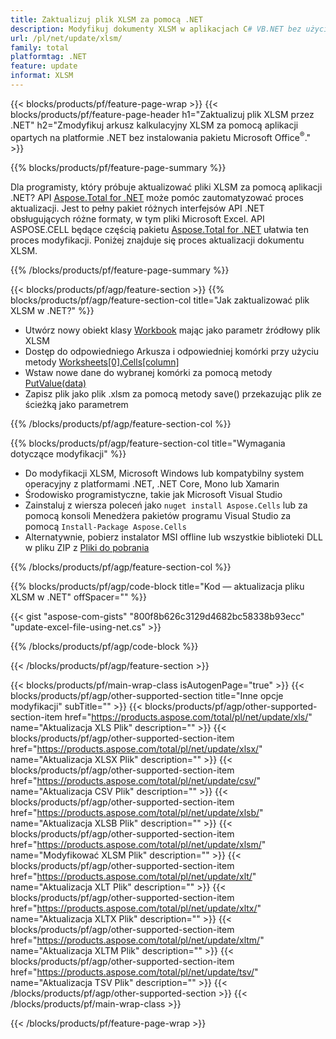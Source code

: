 ```yaml
---
title: Zaktualizuj plik XLSM za pomocą .NET
description: Modyfikuj dokumenty XLSM w aplikacjach C# VB.NET bez użycia programu Microsoft Excel. 
url: /pl/net/update/xlsm/
family: total
platformtag: .NET
feature: update
informat: XLSM
---
```

{{< blocks/products/pf/feature-page-wrap >}}
{{< blocks/products/pf/feature-page-header h1="Zaktualizuj plik XLSM przez .NET" h2="Zmodyfikuj arkusz kalkulacyjny XLSM za pomocą aplikacji opartych na platformie .NET bez instalowania pakietu Microsoft Office<sup>&reg;</sup>." >}}

{{% blocks/products/pf/feature-page-summary %}}

Dla programisty, który próbuje aktualizować pliki XLSM za pomocą aplikacji .NET? API [Aspose.Total for .NET](https://products.aspose.com/total/net/) może pomóc zautomatyzować proces aktualizacji. Jest to pełny pakiet różnych interfejsów API .NET obsługujących różne formaty, w tym pliki Microsoft Excel. API ASPOSE.CELL będące częścią pakietu [Aspose.Total for .NET](https://products.aspose.com/total/net/) ułatwia ten proces modyfikacji. Poniżej znajduje się proces aktualizacji dokumentu XLSM.

{{% /blocks/products/pf/feature-page-summary %}}

{{< blocks/products/pf/agp/feature-section >}}
{{% blocks/products/pf/agp/feature-section-col title="Jak zaktualizować plik XLSM w .NET?" %}}

- Utwórz nowy obiekt klasy [Workbook](https://reference.aspose.com/cells/net/aspose.cells/workbook/) mając jako parametr źródłowy plik XLSM
- Dostęp do odpowiedniego Arkusza i odpowiedniej komórki przy użyciu metody [Worksheets[0].Cells[column]](https://reference.aspose.com/cells/net/aspose.cells/worksheet/cells/)
- Wstaw nowe dane do wybranej komórki za pomocą metody [PutValue(data)](https://reference.aspose.com/cells/net/aspose.cells/cell/putvalue/)
- Zapisz plik jako plik .xlsm za pomocą metody save() przekazując plik ze ścieżką jako parametrem

{{% /blocks/products/pf/agp/feature-section-col %}}

{{% blocks/products/pf/agp/feature-section-col title="Wymagania dotyczące modyfikacji" %}}

- Do modyfikacji XLSM, Microsoft Windows lub kompatybilny system operacyjny z platformami .NET, .NET Core, Mono lub Xamarin
- Środowisko programistyczne, takie jak Microsoft Visual Studio 
- Zainstaluj z wiersza poleceń jako ```nuget install Aspose.Cells``` lub za pomocą konsoli Menedżera pakietów programu Visual Studio za pomocą ```Install-Package Aspose.Cells```
- Alternatywnie, pobierz instalator MSI offline lub wszystkie biblioteki DLL w pliku ZIP z [Pliki do pobrania](https://downloads.aspose.com/cells/net)

{{% /blocks/products/pf/agp/feature-section-col %}}

{{% blocks/products/pf/agp/code-block title="Kod — aktualizacja pliku XLSM w .NET" offSpacer="" %}}

{{< gist "aspose-com-gists" "800f8b626c3129d4682bc58338b93ecc" "update-excel-file-using-net.cs" >}}

{{% /blocks/products/pf/agp/code-block %}}

{{< /blocks/products/pf/agp/feature-section >}}

{{< blocks/products/pf/main-wrap-class isAutogenPage="true" >}}
{{< blocks/products/pf/agp/other-supported-section title="Inne opcje modyfikacji" subTitle="" >}}
{{< blocks/products/pf/agp/other-supported-section-item href="https://products.aspose.com/total/pl/net/update/xls/" name="Aktualizacja XLS Plik" description="" >}}
{{< blocks/products/pf/agp/other-supported-section-item href="https://products.aspose.com/total/pl/net/update/xlsx/" name="Aktualizacja XLSX Plik" description="" >}}
{{< blocks/products/pf/agp/other-supported-section-item href="https://products.aspose.com/total/pl/net/update/csv/" name="Aktualizacja CSV Plik" description="" >}}
{{< blocks/products/pf/agp/other-supported-section-item href="https://products.aspose.com/total/pl/net/update/xlsb/" name="Aktualizacja XLSB Plik" description="" >}}
{{< blocks/products/pf/agp/other-supported-section-item href="https://products.aspose.com/total/pl/net/update/xlsm/" name="Modyfikować XLSM Plik" description="" >}}
{{< blocks/products/pf/agp/other-supported-section-item href="https://products.aspose.com/total/pl/net/update/xlt/" name="Aktualizacja XLT Plik" description="" >}}
{{< blocks/products/pf/agp/other-supported-section-item href="https://products.aspose.com/total/pl/net/update/xltx/" name="Aktualizacja XLTX Plik" description="" >}}
{{< blocks/products/pf/agp/other-supported-section-item href="https://products.aspose.com/total/pl/net/update/xltm/" name="Aktualizacja XLTM Plik" description="" >}}
{{< blocks/products/pf/agp/other-supported-section-item href="https://products.aspose.com/total/pl/net/update/tsv/" name="Aktualizacja TSV Plik" description="" >}}
{{< /blocks/products/pf/agp/other-supported-section >}}
{{< /blocks/products/pf/main-wrap-class >}}

{{< /blocks/products/pf/feature-page-wrap >}}